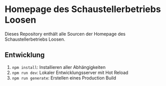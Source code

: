 # Homepage des Schaustellerbetriebs Loosen

Dieses Repository enthält alle Sourcen der Homepage des Schaustellerbetriebs Loosen.

## Entwicklung

1. `npm install`: Installieren aller Abhängigkeiten
2. `npm run dev`: Lokaler Entwicklungsserver mit Hot Reload
3. `npm run generate`: Erstellen eines Production Build
